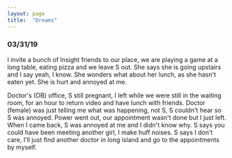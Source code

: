 ```yaml
---
layout: page
title:  "Dreams"
---
```


### 03/31/19

I invite a bunch of Insight friends to our place, we are playing a game at a long table, eating pizza and we leave S out. She says she is going upstairs and I say yeah, I know. She wonders what about her lunch, as she hasn't eaten yet. She is hurt and annoyed at me.

Doctor's (OB) office, S still pregnant, I left while we were still in the waiting room, for an hour to return video and have lunch with friends. Doctor (female) was just telling me what was happening, not S, S couldn't hear so S was annoyed. Power went out, our appointment wasn't done but I just left. When I came back, S was annoyed at me and I didn't know why. S says you could have been meeting another girl, I make huff noises. S says I don't care, I'll just find another doctor in long island and go to the appointments by myself.
